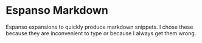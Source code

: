 # Espanso Markdown

Espanso expansions to quickly produce markdown snippets. I chose these because they are inconvenient to type or because I always get them wrong.
